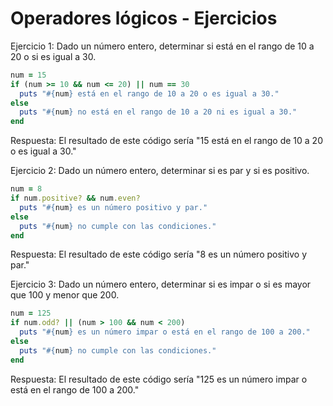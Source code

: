 # Operadores lógicos - Ejercicios

Ejercicio 1: Dado un número entero, determinar si está en el rango de 10 a 20 o si es igual a 30.

```ruby
num = 15
if (num >= 10 && num <= 20) || num == 30
  puts "#{num} está en el rango de 10 a 20 o es igual a 30."
else
  puts "#{num} no está en el rango de 10 a 20 ni es igual a 30."
end
```

Respuesta: El resultado de este código sería "15 está en el rango de 10 a 20 o es igual a 30."

Ejercicio 2: Dado un número entero, determinar si es par y si es positivo.

```ruby
num = 8
if num.positive? && num.even?
  puts "#{num} es un número positivo y par."
else
  puts "#{num} no cumple con las condiciones."
end
```

Respuesta: El resultado de este código sería "8 es un número positivo y par."

Ejercicio 3: Dado un número entero, determinar si es impar o si es mayor que 100 y menor que 200.

```ruby
num = 125
if num.odd? || (num > 100 && num < 200)
  puts "#{num} es un número impar o está en el rango de 100 a 200."
else
  puts "#{num} no cumple con las condiciones."
end
```

Respuesta: El resultado de este código sería "125 es un número impar o está en el rango de 100 a 200."